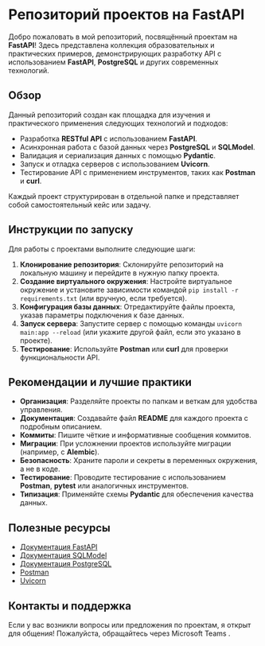 # Репозиторий проектов на FastAPI

Добро пожаловать в мой репозиторий, посвящённый проектам на **FastAPI**! Здесь представлена коллекция образовательных и практических примеров, демонстрирующих разработку API с использованием **FastAPI**, **PostgreSQL** и других современных технологий.

## Обзор

Данный репозиторий создан как площадка для изучения и практического применения следующих технологий и подходов:

- Разработка **RESTful API** с использованием **FastAPI**.
- Асинхронная работа с базой данных через **PostgreSQL** и **SQLModel**.
- Валидация и сериализация данных с помощью **Pydantic**.
- Запуск и отладка серверов с использованием **Uvicorn**.
- Тестирование API с применением инструментов, таких как **Postman** и **curl**.

Каждый проект структурирован в отдельной папке и представляет собой самостоятельный кейс или задачу.

## Инструкции по запуску

Для работы с проектами выполните следующие шаги:

1. **Клонирование репозитория**: Склонируйте репозиторий на локальную машину и перейдите в нужную папку проекта.
2. **Создание виртуального окружения**: Настройте виртуальное окружение и установите зависимости командой `pip install -r requirements.txt` (или вручную, если требуется).
3. **Конфигурация базы данных**: Отредактируйте файлы проекта, указав параметры подключения к базе данных.
4. **Запуск сервера**: Запустите сервер с помощью команды `uvicorn main:app --reload` (или укажите другой файл, если это указано в проекте).
5. **Тестирование**: Используйте **Postman** или **curl** для проверки функциональности API.

## Рекомендации и лучшие практики

- **Организация**: Разделяйте проекты по папкам и веткам для удобства управления.
- **Документация**: Создавайте файл **README** для каждого проекта с подробным описанием.
- **Коммиты**: Пишите чёткие и информативные сообщения коммитов.
- **Миграции**: При усложнении проектов используйте миграции (например, с **Alembic**).
- **Безопасность**: Храните пароли и секреты в переменных окружения, а не в коде.
- **Тестирование**: Проводите тестирование с использованием **Postman**, **pytest** или аналогичных инструментов.
- **Типизация**: Применяйте схемы **Pydantic** для обеспечения качества данных.

## Полезные ресурсы

- [Документация FastAPI](https://fastapi.tiangolo.com/)
- [Документация SQLModel](https://sqlmodel.tiangolo.com/)
- [Документация PostgreSQL](https://www.postgresql.org/docs/)
- [Postman](https://www.postman.com/)
- [Uvicorn](https://www.uvicorn.org/)

## Контакты и поддержка

Если у вас возникли вопросы или предложения по проектам, я открыт для общения! Пожалуйста, обращайтесь через Microsoft Teams .
